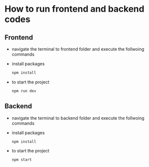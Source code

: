 # How to run frontend and backend codes 

## Frontend

- navigate the terminal to frontend folder and execute the follwoing commands

- install packages 
  ```bash
  npm install
  ```

- to start the project
    ```bash
    npm run dev
    ```

## Backend 

- navigate the terminal to backend folder and execute the follwoing commands

- install packages 
  ```bash
  npm install
  ```

- to start the project
    ```bash
    npm start
    ```